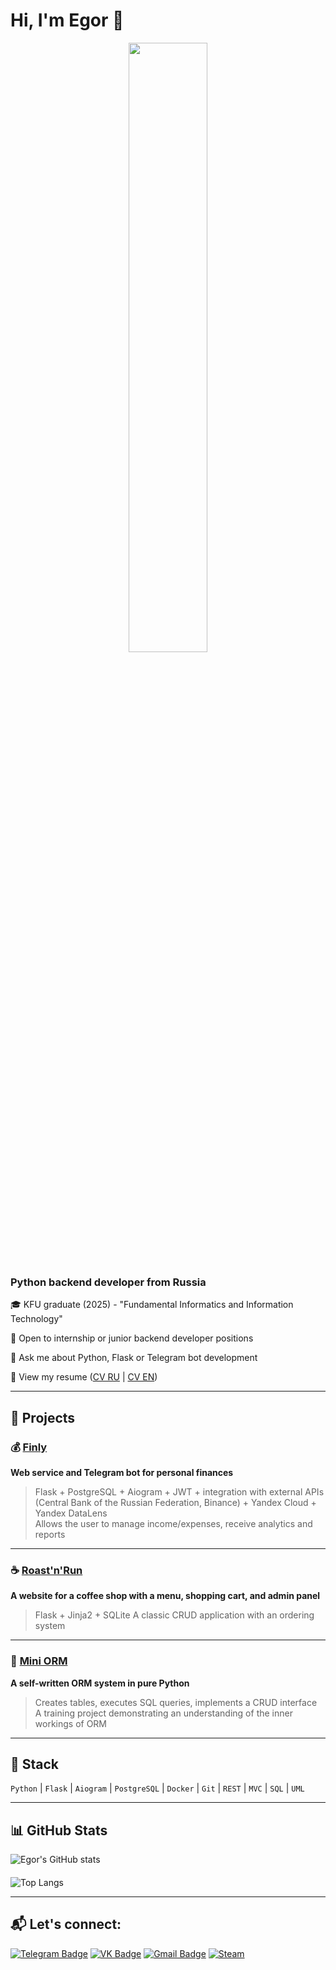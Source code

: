 # Hi, I'm Egor 👋

<div align="center">
  <img src="https://media0.giphy.com/media/v1.Y2lkPTc5MGI3NjExcHB3OGM5czY3OXdhZ3pzdHJqOHM2ZTJ2MmZndHl6ZTB6N2EyMW9vYSZlcD12MV9pbnRlcm5hbF9naWZfYnlfaWQmY3Q9Zw/3oKIPusXllLwBDGYBq/giphy.gif" width="50%" />
</div>

### Python backend developer from Russia

🎓 KFU graduate (2025) - "Fundamental Informatics and Information Technology" 

🌱 Open to internship or junior backend developer positions  

💬 Ask me about Python, Flask or Telegram bot development

📄 View my resume ([CV RU](https://drive.google.com/file/d/11WXMxG1mkVwXIw3AxlwmTOZljHTmy_hh/view?usp=sharing) | [CV EN]())

---

## 🧠 Projects

### 💰 [Finly](https://github.com/iseq1/finly)
**Web service and Telegram bot for personal finances**
> Flask + PostgreSQL + Aiogram + JWT + integration with external APIs (Central Bank of the Russian Federation, Binance) + Yandex Cloud + Yandex DataLens  
Allows the user to manage income/expenses, receive analytics and reports

---

### ☕ [Roast'n'Run](https://github.com/iseq1/Roast-n-Run)
**A website for a coffee shop with a menu, shopping cart, and admin panel**
> Flask + Jinja2 + SQLite
A classic CRUD application with an ordering system

---

### 🧱 [Mini ORM](https://github.com/iseq1/mini-ORM)
**A self-written ORM system in pure Python**
> Creates tables, executes SQL queries, implements a CRUD interface  
A training project demonstrating an understanding of the inner workings of ORM

---

## 🧰 Stack

`Python` | `Flask` ​​| `Aiogram` | `PostgreSQL` | `Docker` | `Git` | `REST` | `MVC` | `SQL` | `UML`

---

## 📊 GitHub Stats

![Egor's GitHub stats](https://github-readme-stats.vercel.app/api?username=iseq1&show_icons=true&theme=tokyonight)
####
![Top Langs](https://github-readme-stats.vercel.app/api/top-langs/?username=iseq1&layout=compact&theme=tokyonight) 

---

## 📬 Let's connect:  
[![Telegram Badge](https://img.shields.io/badge/-@atlantiee-0088cc?style=flat&logo=Telegram&logoColor=white)](https://t.me/atlantiee)
[![VK Badge](https://img.shields.io/badge/-VK-4a76a8?style=flat&logo=VK&logoColor=white)](https://vk.com/atlantie)
[![Gmail Badge](https://img.shields.io/badge/-egorka.mironov.2003@mail.ru-D14836?style=flat&logo=Gmail&logoColor=white)](mailto:egorka.mironov.2003@mail.ru)
[![Steam](https://img.shields.io/badge/-Steam-000?style=flat&logo=Steam&logoColor=white)](https://steamcommunity.com/id/iseq1/) 
